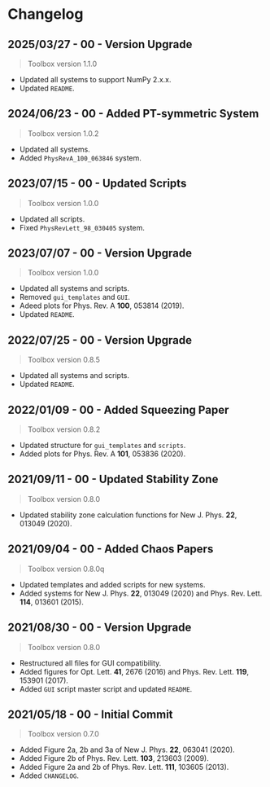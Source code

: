 # Changelog

## 2025/03/27 - 00 - Version Upgrade
> Toolbox version 1.1.0
* Updated all systems to support NumPy 2.x.x.
* Updated `README`.

## 2024/06/23 - 00 - Added PT-symmetric System
> Toolbox version 1.0.2
* Updated all systems.
* Added `PhysRevA_100_063846` system.

## 2023/07/15 - 00 - Updated Scripts
> Toolbox version 1.0.0
* Updated all scripts.
* Fixed `PhysRevLett_98_030405` system.

## 2023/07/07 - 00 - Version Upgrade
> Toolbox version 1.0.0
* Updated all systems and scripts.
* Removed `gui_templates` and `GUI`.
* Adeed plots for Phys. Rev. A **100**, 053814 (2019).
* Updated `README`.

## 2022/07/25 - 00 - Version Upgrade
> Toolbox version 0.8.5
* Updated all systems and scripts.
* Updated `README`.

## 2022/01/09 - 00 - Added Squeezing Paper
> Toolbox version 0.8.2
* Updated structure for `gui_templates` and `scripts`.
* Added plots for Phys. Rev. A **101**, 053836 (2020).

## 2021/09/11 - 00 - Updated Stability Zone
> Toolbox version 0.8.0
* Updated stability zone calculation functions for New J. Phys. **22**, 013049 (2020).

## 2021/09/04 - 00 - Added Chaos Papers
> Toolbox version 0.8.0q
* Updated templates and added scripts for new systems.
* Added systems for New J. Phys. **22**, 013049 (2020) and Phys. Rev. Lett. **114**, 013601 (2015).

## 2021/08/30 - 00 - Version Upgrade
> Toolbox version 0.8.0
* Restructured all files for GUI compatibility.
* Added figures for Opt. Lett. **41**, 2676 (2016) and Phys. Rev. Lett. **119**, 153901 (2017).
* Added `GUI` script master script and updated `README`.

## 2021/05/18 - 00 - Initial Commit
> Toolbox version 0.7.0
* Added Figure 2a, 2b and 3a of New J. Phys. **22**, 063041 (2020).
* Added Figure 2b of Phys. Rev. Lett. **103**, 213603 (2009).
* Added Figure 2a and 2b of Phys. Rev. Lett. **111**, 103605 (2013).
* Added `CHANGELOG`.